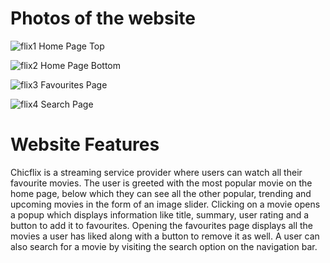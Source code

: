 # Photos of the website

![flix1](https://user-images.githubusercontent.com/93438794/199717072-c4bb039b-aa82-4461-94a2-ddfd78f2de4a.JPG)
Home Page Top

![flix2](https://user-images.githubusercontent.com/93438794/199717071-4e75ca20-c9c7-4f22-a788-d4d4623f410a.JPG)
Home Page Bottom

![flix3](https://user-images.githubusercontent.com/93438794/199717069-bfe80e98-f152-4d0a-860d-b391209fd3af.JPG)
Favourites Page

![flix4](https://user-images.githubusercontent.com/93438794/199717063-3ec77e8e-b8aa-47b0-882c-0a0e9549f4cd.JPG)
Search Page

# Website Features

Chicflix is a streaming service provider where users can watch all their favourite movies. The user is greeted with the most popular movie on the home page, below which they can see all the other popular, trending and upcoming movies in the form of an image slider. Clicking on a movie opens a popup which displays information like title, summary, user rating and a button to add it to favourites.  Opening the favourites page displays all the movies a user has liked along with a button to remove it as well. A user can also search for a movie by visiting the search option on the navigation bar. 

